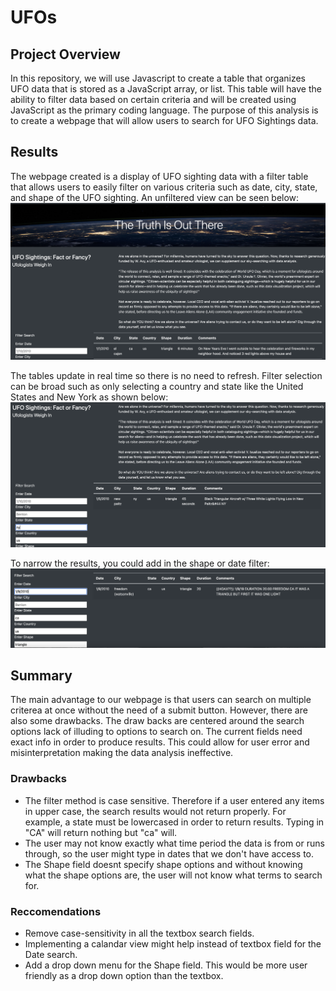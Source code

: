 # UFOs
## Project Overview
In this repository, we will use Javascript to create a table that organizes UFO data that is stored as a JavaScript array, or list. This table will have the ability to filter data based on certain criteria and will be created using JavaScript as the primary coding language. The purpose of this analysis is to create a webpage that will allow users to search for UFO Sightings data.

## Results
The webpage created is a display of UFO sighting data with a filter table that allows users to easily filter on various criteria such as date, city, state, and shape of the UFO sighting. An unfiltered view can be seen below:
![image1.png](https://github.com/jipelletier/UFOs/blob/main/UFOs/image1.png)

The tables update in real time so there is no need to refresh. Filter selection can be broad such as only selecting a country and state like the United States and New York as shown below:
![filter1.png](https://github.com/jipelletier/UFOs/blob/main/filter1.png)

To narrow the results, you could add in the shape or date filter:
![filter2.png](https://github.com/jipelletier/UFOs/blob/main/filter2.png)

## Summary
The main advantage to our webpage is that users can search on multiple criterea at once without the need of a submit button. However, there are also some drawbacks. The draw backs are centered around the search options lack of illuding to options to search on. The current fields need exact info in order to produce results. This could allow for user error and misinterpretation making the data analysis ineffective.

### Drawbacks

- The filter method is case sensitive. Therefore if a user entered any items in upper case, the search results would not return properly. For example, a state must be lowercased in order to return results. Typing in "CA" will return nothing but "ca" will.
- The user may not know exactly what time period the data is from or runs through, so the user might type in dates that we don't have access to. 
- The Shape field doesnt specify shape options and without knowing what the shape options are, the user will not know what terms to search for.

### Reccomendations
- Remove case-sensitivity in all the textbox search fields.
- Implementing a calandar view might help instead of textbox field for the Date search.
- Add a drop down menu for the Shape field. This would be more user friendly as a drop down option than the textbox.
